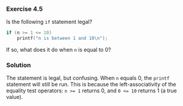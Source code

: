 ### Exercise 4.5
Is the following `if` statement legal?

```c
if (n >= 1 <= 10)
    printf("n is between 1 and 10\n");
```

If so, what does it do when `n` is equal to 0?

### Solution
The statement is legal, but confusing. When `n` equals 0, the `printf` statement
will still be run. This is because the left-associativity of the equality test
operators: `n >= 1` returns 0, and `0 <= 10` returns 1 (a true value).
